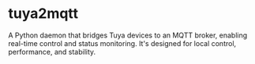 # tuya2mqtt
A Python daemon that bridges Tuya devices to an MQTT broker, enabling real-time control and status monitoring. It's designed for local control, performance, and stability.
